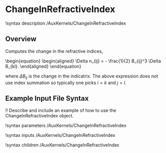 # ChangeInRefractiveIndex

!syntax description /AuxKernels/ChangeInRefractiveIndex

## Overview

Computes the change in the refractive indices,

\begin{equation}
  \begin{aligned}
    \Delta n_{ij} = - \frac{1}{2} B_{ij}^3 \Delta B_{kl}.
  \end{aligned}
\end{equation}

where $\Delta B_{ij}$ is the change in the indicatrix. The above expression does not use index summation so typically one picks $i = k$ and $j = l$.

## Example Input File Syntax

!! Describe and include an example of how to use the ChangeInRefractiveIndex object.

!syntax parameters /AuxKernels/ChangeInRefractiveIndex

!syntax inputs /AuxKernels/ChangeInRefractiveIndex

!syntax children /AuxKernels/ChangeInRefractiveIndex
